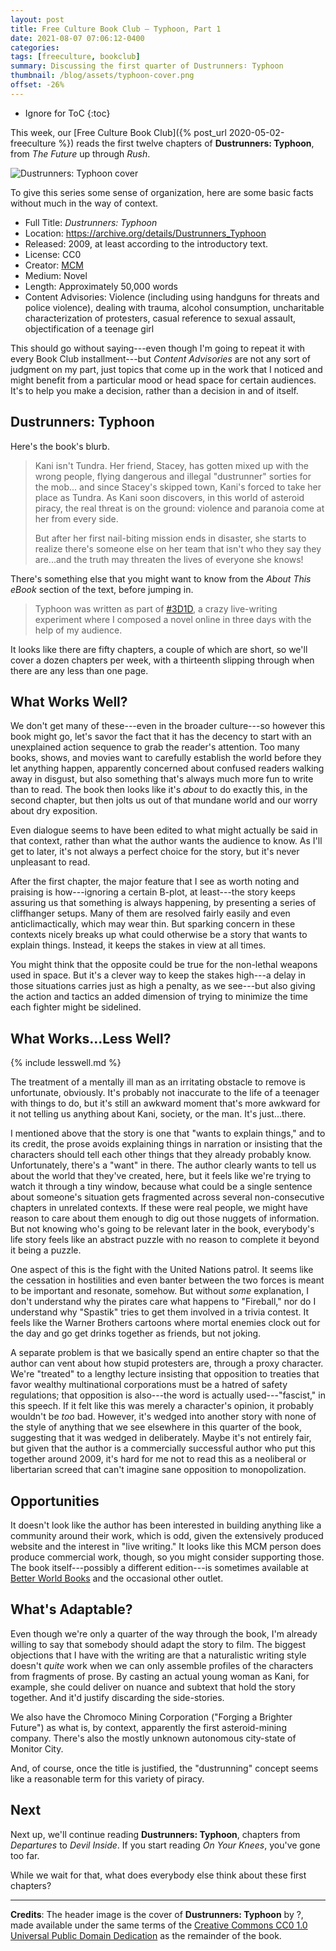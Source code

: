 ```yaml
---
layout: post
title: Free Culture Book Club — Typhoon, Part 1
date: 2021-08-07 07:06:12-0400
categories:
tags: [freeculture, bookclub]
summary: Discussing the first quarter of Dustrunners∶ Typhoon
thumbnail: /blog/assets/typhoon-cover.png
offset: -26%
---
```


* Ignore for ToC
{:toc}

This week, our [Free Culture Book Club]({% post_url 2020-05-02-freeculture %}) reads the first twelve chapters of **Dustrunners:  Typhoon**, from *The Future* up through *Rush*.

![Dustrunners: Typhoon cover](/blog/assets/typhoon-cover.png "Dustrunners: Typhoon cover")

To give this series some sense of organization, here are some basic facts without much in the way of context.

 * Full Title:  *Dustrunners:  Typhoon*
 * Location:  <https://archive.org/details/Dustrunners_Typhoon>
 * Released:  2009, at least according to the introductory text.
 * License:  CC0
 * Creator:  [MCM](https://mcm.1889.ca/)
 * Medium:  Novel
 * Length:  Approximately 50,000 words
 * Content Advisories:  Violence (including using handguns for threats and police violence), dealing with trauma, alcohol consumption, uncharitable characterization of protesters, casual reference to sexual assault, objectification of a teenage girl

This should go without saying---even though I'm going to repeat it with every Book Club installment---but *Content Advisories* are not any sort of judgment on my part, just topics that come up in the work that I noticed and might benefit from a particular mood or head space for certain audiences.  It's to help you make a decision, rather than a decision in and of itself.

## Dustrunners:  Typhoon

Here's the book's blurb.

 > Kani isn't Tundra. Her friend, Stacey, has gotten mixed up with the wrong people, flying dangerous and illegal "dustrunner" sorties for the mob... and since Stacey's skipped town, Kani's forced to take her place as Tundra. As Kani soon discovers, in this world of asteroid piracy, the real threat is on the ground: violence and paranoia come at her from every side.
 >
 > But after her first nail-biting mission ends in disaster, she starts to realize there's someone else on her team that isn't who they say they are...and the truth may threaten the lives of everyone she knows!

There's something else that you might want to know from the *About This eBook* section of the text, before jumping in.

 > Typhoon was written as part of [#3D1D](https://twitter.com/search?q=%233D1D), a crazy live-writing experiment where I composed a novel online in three days with the help of my audience.

It looks like there are fifty chapters, a couple of which are short, so we'll cover a dozen chapters per week, with a thirteenth slipping through when there are any less than one page.

## What Works Well?

We don't get many of these---even in the broader culture---so however this book might go, let's savor the fact that it has the decency to start with an unexplained action sequence to grab the reader's attention.  Too many books, shows, and movies want to carefully establish the world before they let anything happen, apparently concerned about confused readers walking away in disgust, but also something that's always much more fun to write than to read.  The book then looks like it's *about* to do exactly this, in the second chapter, but then jolts us out of that mundane world and our worry about dry exposition.

Even dialogue seems to have been edited to what might actually be said in that context, rather than what the author wants the audience to know.  As I'll get to later, it's not always a perfect choice for the story, but it's never unpleasant to read.

After the first chapter, the major feature that I see as worth noting and praising is how---ignoring a certain B-plot, at least---the story keeps assuring us that something is always happening, by presenting a series of cliffhanger setups.  Many of them are resolved fairly easily and even anticlimactically, which may wear thin.  But sparking concern in these contexts nicely breaks up what could otherwise be a story that wants to explain things.  Instead, it keeps the stakes in view at all times.

You might think that the opposite could be true for the non-lethal weapons used in space.  But it's a clever way to keep the stakes high---a delay in those situations carries just as high a penalty, as we see---but also giving the action and tactics an added dimension of trying to minimize the time each fighter might be sidelined.

## What Works...Less Well?

{% include lesswell.md %}

The treatment of a mentally ill man as an irritating obstacle to remove is unfortunate, obviously.  It's probably not inaccurate to the life of a teenager with things to do, but it's still an awkward moment that's more awkward for it not telling us anything about Kani, society, or the man.  It's just...there.

I mentioned above that the story is one that "wants to explain things," and to its credit, the prose avoids explaining things in narration or insisting that the characters should tell each other things that they already probably know.  Unfortunately, there's a "want" in there.  The author clearly wants to tell us about the world that they've created, here, but it feels like we're trying to watch it through a tiny window, because what could be a single sentence about someone's situation gets fragmented across several non-consecutive chapters in unrelated contexts.  If these were real people, we might have reason to care about them enough to dig out those nuggets of information.  But not knowing who's going to be relevant later in the book, everybody's life story feels like an abstract puzzle with no reason to complete it beyond it being a puzzle.

One aspect of this is the fight with the United Nations patrol.  It seems like the cessation in hostilities and even banter between the two forces is meant to be important and resonate, somehow.  But without *some* explanation, I don't understand why the pirates care what happens to "Fireball," nor do I understand why "Spastik" tries to get them involved in a trivia contest.  It feels like the Warner Brothers cartoons where mortal enemies clock out for the day and go get drinks together as friends, but not joking.

A separate problem is that we basically spend an entire chapter so that the author can vent about how stupid protesters are, through a proxy character.  We're "treated" to a lengthy lecture insisting that opposition to treaties that favor wealthy multinational corporations must be a hatred of safety regulations; that opposition is also---the word is actually used---"fascist," in this speech.  If it felt like this was merely a character's opinion, it probably wouldn't be *too* bad.  However, it's wedged into another story with none of the style of anything that we see elsewhere in this quarter of the book, suggesting that it was wedged in deliberately.  Maybe it's not entirely fair, but given that the author is a commercially successful author who put this together around 2009, it's hard for me not to read this as a neoliberal or libertarian screed that can't imagine sane opposition to monopolization.

## Opportunities

It doesn't look like the author has been interested in building anything like a community around their work, which is odd, given the extensively produced website and the interest in "live writing."  It looks like this MCM person does produce commercial work, though, so you might consider supporting those.  The book itself---possibly a different edition---is sometimes available at [Better World Books](https://www.betterworldbooks.com/product/detail/typhoon-1926959035) and the occasional other outlet.

## What's Adaptable?

Even though we're only a quarter of the way through the book, I'm already willing to say that somebody should adapt the story to film.  The biggest objections that I have with the writing are that a naturalistic writing style doesn't *quite* work when we can only assemble profiles of the characters from fragments of prose.  By casting an actual young woman as Kani, for example, she could deliver on nuance and subtext that hold the story together.  And it'd justify discarding the side-stories.

We also have the Chromoco Mining Corporation ("Forging a Brighter Future") as what is, by context, apparently the first asteroid-mining company.  There's also the mostly unknown autonomous city-state of Monitor City.

And, of course, once the title is justified, the "dustrunning" concept seems like a reasonable term for this variety of piracy.

## Next

Next up, we'll continue reading **Dustrunners:  Typhoon**, chapters from *Departures* to *Devil Inside*.  If you start reading *On Your Knees*, you've gone too far.

While we wait for that, what does everybody else think about these first chapters?

* * *

**Credits**:  The header image is the cover of **Dustrunners: Typhoon** by ?, made available under the same terms of the [Creative Commons CC0 1.0 Universal Public Domain Dedication](https://creativecommons.org/licenses/by-sa/3.0/) as the remainder of the book.

